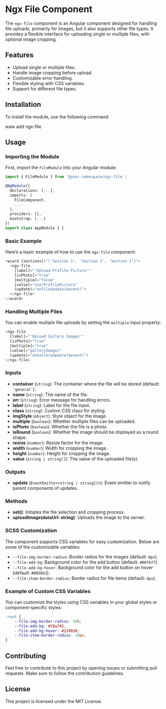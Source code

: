 # Ngx File Component

The `ngx-file` component is an Angular component designed for handling file uploads, primarily for images, but it also supports other file types. It provides a flexible interface for uploading single or multiple files, with optional image cropping.

## Features

-   Upload single or multiple files.
-   Handle image cropping before upload.
-   Customizable error handling.
-   Flexible styling with CSS variables.
-   Support for different file types.

## Installation

To install the module, use the following command:

waw add ngx-file

## Usage

### Importing the Module

First, import the `FileModule` into your Angular module:

```Typescript
import { FileModule } from '@your-namespace/ngx-file';

@NgModule({
  declarations: [...],
  imports: [
    FileComponent,
    ...
  ],
  providers: [],
  bootstrap: [...]
})
export class AppModule { }
```

### Basic Example

Here’s a basic example of how to use the `ngx-file` component:

```Typescript
<wcard [sections]="['Section 1', 'Section 2', 'Section 3']">
  <ngx-file
    [label]="'Upload Profile Picture'"
    [isPhoto]="true"
    [multiple]="false"
    [value]="userProfilePicture"
    (update)="onFileUpdate($event)">
  </ngx-file>
</wcard>
```

### Handling Multiple Files

You can enable multiple file uploads by setting the `multiple` input property:

```Typescript
<ngx-file
  [label]="'Upload Gallery Images'"
  [isPhoto]="true"
  [multiple]="true"
  [value]="galleryImages"
  (update)="onGalleryUpdate($event)">
</ngx-file>
```

### Inputs

-   **container** (`string`): The container where the file will be stored (default: `'general'`).
-   **name** (`string`): The name of the file.
-   **err** (`string`): Error message for handling errors.
-   **label** (`string`): Label for the file input.
-   **class** (`string`): Custom CSS class for styling.
-   **imgStyle** (`object`): Style object for the image.
-   **multiple** (`boolean`): Whether multiple files can be uploaded.
-   **isPhoto** (`boolean`): Whether the file is a photo.
-   **isRound** (`boolean`): Whether the image should be displayed as a round shape.
-   **resize** (`number`): Resize factor for the image.
-   **width** (`number`): Width for cropping the image.
-   **height** (`number`): Height for cropping the image.
-   **value** (`string | string[]`): The value of the uploaded file(s).

### Outputs

-   **update** (`EventEmitter<string | string[]>`): Event emitter to notify parent components of updates.

### Methods

-   **set()**: Initiates the file selection and cropping process.
-   **uploadImage(dataUrl: string)**: Uploads the image to the server.

### SCSS Customization

The component supports CSS variables for easy customization. Below are some of the customizable variables:

-   `--file-img-border-radius`: Border radius for the images (default: `8px`).
-   `--file-add-bg`: Background color for the add button (default: `#007bff`).
-   `--file-add-bg-hover`: Background color for the add button on hover (default: `#0056b3`).
-   `--file-item-border-radius`: Border radius for file items (default: `4px`).

### Example of Custom CSS Variables

You can customize the styles using CSS variables in your global styles or component-specific styles:

```scss
:root {
	--file-img-border-radius: 50%;
	--file-add-bg: #28a745;
	--file-add-bg-hover: #218838;
	--file-item-border-radius: 10px;
}
```

## Contributing

Feel free to contribute to this project by opening issues or submitting pull requests. Make sure to follow the contribution guidelines.

## License

This project is licensed under the MIT License.
